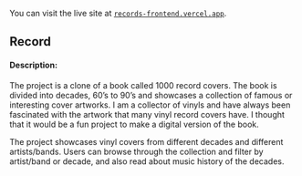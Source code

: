 You can visit the live site at [`records-frontend.vercel.app`](https://records-frontend.vercel.app).

## Record

#### Description:

The project is a clone of a book called 1000 record covers. The book is divided into decades, 60’s to 90’s and showcases a collection of famous or interesting cover artworks. I am a collector of vinyls and have always been fascinated with the artwork that many vinyl record covers have. I thought that it would be a fun project to make a digital version of the book.

The project showcases vinyl covers from different decades and different artists/bands. Users can browse through the collection and filter by artist/band or decade, and also read about music history of the decades.
